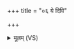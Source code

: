 +++
title = "०६ ये दिवि"

+++
<details><summary>मूलम् (VS)</summary>

ये दि॒वि पुण्या॑लो॒कास्ताने॒व तेनाव॑ रुन्द्धे॥
</details>
